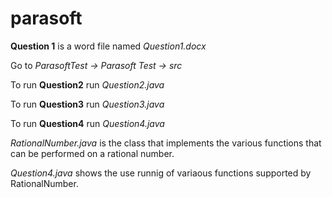 # parasoft

**Question 1** is a word file named _Question1.docx_

Go to _ParasoftTest -> Parasoft Test -> src_

To run **Question2** run _Question2.java_ 

To run **Question3** run _Question3.java_

To run **Question4** run _Question4.java_

_RationalNumber.java_ is the class that implements the various functions that can be performed on a rational number.

_Question4.java_ shows the use runnig of variaous functions supported by RationalNumber.